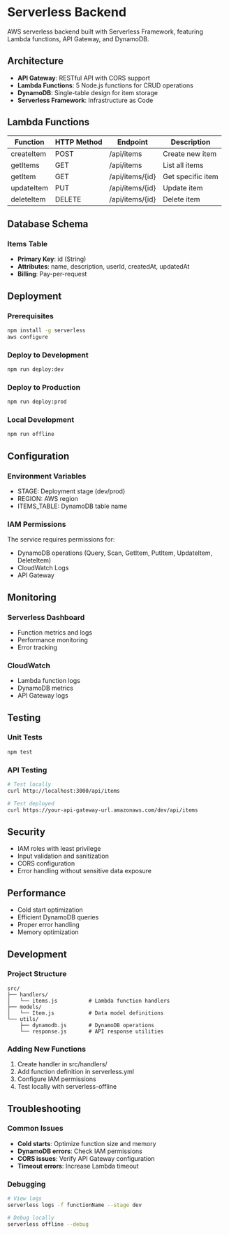 # Serverless Backend

AWS serverless backend built with Serverless Framework, featuring Lambda functions, API Gateway, and DynamoDB.

## Architecture

- **API Gateway**: RESTful API with CORS support
- **Lambda Functions**: 5 Node.js functions for CRUD operations
- **DynamoDB**: Single-table design for item storage
- **Serverless Framework**: Infrastructure as Code

## Lambda Functions

| Function | HTTP Method | Endpoint | Description |
|----------|-------------|----------|-------------|
| createItem | POST | /api/items | Create new item |
| getItems | GET | /api/items | List all items |
| getItem | GET | /api/items/{id} | Get specific item |
| updateItem | PUT | /api/items/{id} | Update item |
| deleteItem | DELETE | /api/items/{id} | Delete item |

## Database Schema

### Items Table
- **Primary Key**: id (String)
- **Attributes**: name, description, userId, createdAt, updatedAt
- **Billing**: Pay-per-request

## Deployment

### Prerequisites
```bash
npm install -g serverless
aws configure
```

### Deploy to Development
```bash
npm run deploy:dev
```

### Deploy to Production
```bash
npm run deploy:prod
```

### Local Development
```bash
npm run offline
```

## Configuration

### Environment Variables
- STAGE: Deployment stage (dev/prod)
- REGION: AWS region
- ITEMS_TABLE: DynamoDB table name

### IAM Permissions
The service requires permissions for:
- DynamoDB operations (Query, Scan, GetItem, PutItem, UpdateItem, DeleteItem)
- CloudWatch Logs
- API Gateway

## Monitoring

### Serverless Dashboard
- Function metrics and logs
- Performance monitoring
- Error tracking

### CloudWatch
- Lambda function logs
- DynamoDB metrics
- API Gateway logs

## Testing

### Unit Tests
```bash
npm test
```

### API Testing
```bash
# Test locally
curl http://localhost:3000/api/items

# Test deployed
curl https://your-api-gateway-url.amazonaws.com/dev/api/items
```

## Security

- IAM roles with least privilege
- Input validation and sanitization
- CORS configuration
- Error handling without sensitive data exposure

## Performance

- Cold start optimization
- Efficient DynamoDB queries
- Proper error handling
- Memory optimization

## Development

### Project Structure
```
src/
├── handlers/
│   └── items.js          # Lambda function handlers
├── models/
│   └── Item.js           # Data model definitions
└── utils/
    ├── dynamodb.js       # DynamoDB operations
    └── response.js       # API response utilities
```

### Adding New Functions
1. Create handler in src/handlers/
2. Add function definition in serverless.yml
3. Configure IAM permissions
4. Test locally with serverless-offline

## Troubleshooting

### Common Issues
- **Cold starts**: Optimize function size and memory
- **DynamoDB errors**: Check IAM permissions
- **CORS issues**: Verify API Gateway configuration
- **Timeout errors**: Increase Lambda timeout

### Debugging
```bash
# View logs
serverless logs -f functionName --stage dev

# Debug locally
serverless offline --debug
```
